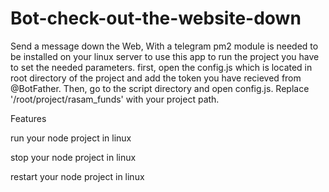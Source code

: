 # Bot-check-out-the-website-down
Send a message down the Web, With a telegram
pm2 module is needed to be installed on your linux server to use this app
to run the project you have to set the needed parameters. first, open the config.js which is located in root directory of the project and add the token you have recieved from @BotFather. Then, go to the script directory and open config.js. Replace '/root/project/rasam_funds' with your project path. 


Features

run your node project in linux

stop your node project in linux

restart your node project in linux


